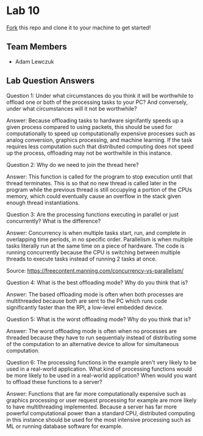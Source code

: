 # Lab 10
[Fork](https://docs.github.com/en/get-started/quickstart/fork-a-repo) this repo and clone it to your machine to get started!

## Team Members
- Adam Lewczuk

## Lab Question Answers

Question 1: Under what circumstances do you think it will be worthwhile to offload one
or both of the processing tasks to your PC? And conversely, under what circumstances
will it not be worthwhile?

Answer: Because offloading tasks to hardware signifantly speeds up a given process
compared to using packets, this should be used for computationally to speed up 
computationally expensive processes such as analog conversion, graphics processing, and 
machine learning. If the task requires less computation such that distributed computing
does not speed up the process, offloading may not be worthwhile in this instance.


Question 2: Why do we need to join the thread here?

Answer: This function is called for the program to stop execution until that thread
terminates. This is so that no new thread is called later in the program while the
previous thread is still occupying a portion of the CPUs memory, which could eventually
cause an overflow in the stack given enough thread instantiations.

Question 3: Are the processing functions executing in parallel or just concurrently?
What is the difference?

Answer: Concurrency is when multiple tasks start, run, and complete in 
overlapping time periods, in no specific order. Parallelism is when multiple tasks 
literally run at the same time on a piece of hardware. The code is running concurrently 
because the CPU is switching between multiple threads to execute tasks instead of 
running 2 tasks at once.

Source: https://freecontent.manning.com/concurrency-vs-parallelism/

Question 4: What is the best offloading mode? Why do you think that is?

Answer: The based offloading mode is often when both processes are multithreaded 
because both are sent to the PC which runs code significantly faster than the RPI,
a low-level embedded device.

Question 5: What is the worst offloading mode? Why do you think that is?

Answer: The worst offloading mode is often when no processes are threaded because 
they have to run sequentialy instead of distributing some of the computation to an 
alternative device to allow for simultaneous computation.

Question 6: The processing functions in the example aren't very likely to be used 
in a real-world application. 
What kind of processing functions would be more likely to be used in a real-world 
application?
When would you want to offload these functions to a server?

Answer: Functions that are far more computationally expensive such as graphics 
processing or user request processing for example are more likely to have 
multithreading implemented. Because a server has far more powerful computational 
power than a standard CPU, distributed computing in this instance should be used 
for the most intensive processing such as ML or running database software for 
example.